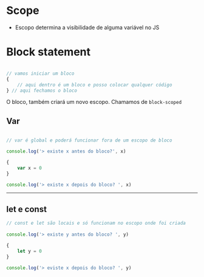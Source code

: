 # Scope

* Escopo determina a visibilidade de alguma variável no JS

# Block statement

```js

// vamos iniciar um bloco
{
    // aqui dentro é um bloco e posso colocar qualquer código
} // aqui fechamos o bloco
```

O bloco, também criará um novo escopo. Chamamos de `block-scoped`

## Var 

```js

// var é global e poderá funcionar fora de um escopo de bloco

console.log('> existe x antes do bloco?', x)

{
    var x = 0
}

console.log('> existe x depois do bloco? ', x)

```



---------------------------------------------------------------------------------------

## let e const

```js
// const e let são locais e só funcionam no escopo onde foi criada
  
console.log('> existe y antes do bloco? ', y)

{
    let y = 0 
}

console.log('> eviste x depois do bloco? ', y)